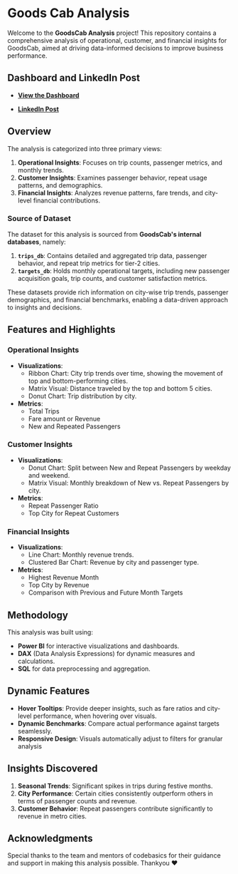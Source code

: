 # Goods Cab Analysis 

Welcome to the **GoodsCab Analysis** project! This repository contains a comprehensive analysis of operational, customer, and financial insights for GoodsCab, aimed at driving data-informed decisions to improve business performance.

## Dashboard and LinkedIn Post

- [**View the Dashboard**](https://app.powerbi.com/view?r=eyJrIjoiNDQ0MzM5OGEtZTc5ZC00YzA2LWJhNzUtNjI5MjQyNjk0ZDY0IiwidCI6ImM2ZTU0OWIzLTVmNDUt)

- [**LinkedIn Post**](https://www.linkedin.com/posts/harshass_rpc13-goodscabanalysis-dataanalytics-activity-7280978010936094720-0zLh?utm_source=share&utm_medium=member_android)

## Overview

The analysis is categorized into three primary views:

1. **Operational Insights**: Focuses on trip counts, passenger metrics, and monthly trends.
2. **Customer Insights**: Examines passenger behavior, repeat usage patterns, and demographics.
3. **Financial Insights**: Analyzes revenue patterns, fare trends, and city-level financial contributions.

### **Source of Dataset**

The dataset for this analysis is sourced from **GoodsCab's internal databases**, namely:

1. **`trips_db`**: Contains detailed and aggregated trip data, passenger behavior, and repeat trip metrics for tier-2 cities.
2. **`targets_db`**: Holds monthly operational targets, including new passenger acquisition goals, trip counts, and customer satisfaction metrics.

These datasets provide rich information on city-wise trip trends, passenger demographics, and financial benchmarks, enabling a data-driven approach to insights and decisions.

## Features and Highlights

### **Operational Insights**

- **Visualizations**:
  - Ribbon Chart: City trip trends over time, showing the movement of top and bottom-performing cities.
  - Matrix Visual: Distance traveled by the top and bottom 5 cities.
  - Donut Chart: Trip distribution by city.
- **Metrics**:
  - Total Trips
  - Fare amount or Revenue
  - New and Repeated Passengers

### **Customer Insights**

- **Visualizations**:
  - Donut Chart: Split between New and Repeat Passengers by weekday and weekend.
  - Matrix Visual: Monthly breakdown of New vs. Repeat Passengers by city.
- **Metrics**:
  - Repeat Passenger Ratio
  - Top City for Repeat Customers

### **Financial Insights**

- **Visualizations**:
  - Line Chart: Monthly revenue trends.
  - Clustered Bar Chart: Revenue by city and passenger type.
- **Metrics**:
  - Highest Revenue Month
  - Top City by Revenue
  - Comparison with Previous and Future Month Targets

## Methodology

This analysis was built using:

- **Power BI** for interactive visualizations and dashboards.
- **DAX** (Data Analysis Expressions) for dynamic measures and calculations.
- **SQL** for data preprocessing and aggregation.

## Dynamic Features

- **Hover Tooltips**: Provide deeper insights, such as fare ratios and city-level performance, when hovering over visuals.
- **Dynamic Benchmarks**: Compare actual performance against targets seamlessly.
- **Responsive Design**: Visuals automatically adjust to filters for granular analysis



## Insights Discovered

1. **Seasonal Trends**: Significant spikes in trips during festive months.
2. **City Performance**: Certain cities consistently outperform others in terms of passenger counts and revenue.
3. **Customer Behavior**: Repeat passengers contribute significantly to revenue in metro cities.

## Acknowledgments

Special thanks to the team and mentors of codebasics for their guidance and support in making this analysis possible.
Thankyou ♥️   

